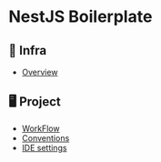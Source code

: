 # NestJS Boilerplate
## 🚀 Infra

- [Overview](/infra/docs/overview.md)

## 🖥 Project

- [WorkFlow](/project/docs/workflow)
- [Conventions](/project/docs/conventions.md)
- [IDE settings](/project/docs/ide-settings.md)


<!-- 

- Rama ejemplo
- usar subcarpetas dentro de capas DDD
- README
    - .vscode launch.json debugger
    - Convenciones
- Cliente de tests (Aarón & Dani) 

-->


